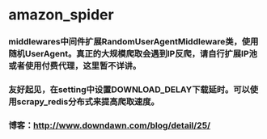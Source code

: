 # amazon_spider
### middlewares中间件扩展RandomUserAgentMiddleware类，使用随机UserAgent。真正的大规模爬取会遇到IP反爬，请自行扩展IP池或者使用付费代理，这里暂不详讲。

### 友好起见，在setting中设置DOWNLOAD_DELAY下载延时。可以使用scrapy_redis分布式来提高爬取速度。

### 博客：http://www.downdawn.com/blog/detail/25/
